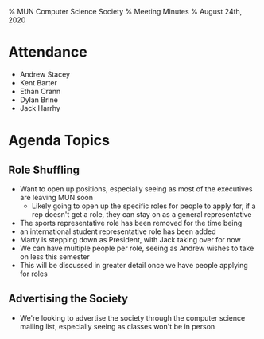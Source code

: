 % MUN Computer Science Society
% Meeting Minutes
% August 24th, 2020

# Attendance

* Andrew Stacey
* Kent Barter
* Ethan Crann
* Dylan Brine
* Jack Harrhy

# Agenda Topics

## Role Shuffling

- Want to open up positions, especially seeing as most of the executives are leaving MUN soon
    - Likely going to open up the specific roles for people to apply for, if a rep doesn't get a role, they can stay on as a general representative
- The sports representative role has been removed for the time being
- an international student representative role has been added
- Marty is stepping down as President, with Jack taking over for now
- We can have multiple people per role, seeing as Andrew wishes to take on less this semester
- This will be discussed in greater detail once we have people applying for roles

## Advertising the Society

- We're looking to advertise the society through the computer science mailing list, especially seeing as classes won't be in person
